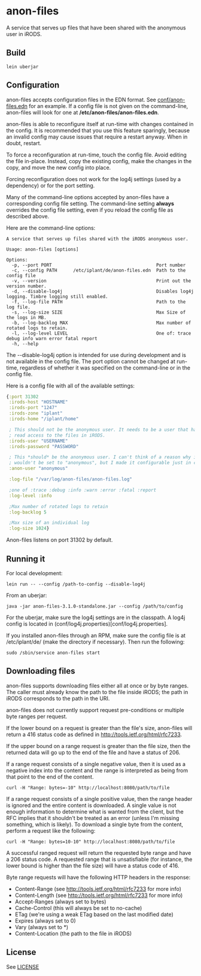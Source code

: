 # anon-files

A service that serves up files that have been shared with the anonymous user in iRODS.

## Build

    lein uberjar

## Configuration

anon-files accepts configuration files in the EDN format. See [conf/anon-files.edn](conf/anon-files.edn) for an example. If a config file is not given on the command-line, anon-files will look for one at __/etc/anon-files/anon-files.edn__.

anon-files is able to reconfigure itself at run-time with changes contained in the config. It is recommended that you use this feature sparingly, because an invalid config may cause issues that require a restart anyway. When in doubt, restart.

To force a reconfiguration at run-time, touch the config file. Avoid editing the file in-place. Instead, copy the existing config, make the changes in the copy, and move the new config into place.

Forcing reconfiguration does not work for the log4j settings (used by a dependency) or for the port setting.

Many of the command-line options accepted by anon-files have a corresponding config file setting. The command-line setting __always__ overrides the config file setting, even if you reload the config file as described above.

Here are the command-line options:

    A service that serves up files shared with the iRODS anonymous user.

    Usage: anon-files [options]

    Options:
      -p, --port PORT                                       Port number
      -c, --config PATH      /etc/iplant/de/anon-files.edn  Path to the config file
      -v, --version                                         Print out the version number.
      -d, --disable-log4j                                   Disables log4j logging. Timbre logging still enabled.
      -f, --log-file PATH                                   Path to the log file.
      -s, --log-size SIZE                                   Max Size of the logs in MB.
      -b, --log-backlog MAX                                 Max number of rotated logs to retain.
      -l, --log-level LEVEL                                 One of: trace debug info warn error fatal report
      -h, --help

The --disable-log4j option is intended for use during development and is not available in the config file. The port option cannot be changed at run-time, regardless of whether it was specified on the command-line or in the config file.

Here is a config file with all of the available settings:
```clojure
{:port 31302
 :irods-host "HOSTNAME"
 :irods-port "1247"
 :irods-zone "iplant"
 :irods-home "/iplant/home"

 ; This should not be the anonymous user. It needs to be a user that has
 ; read access to the files in iRODS.
 :irods-user "USERNAME"
 :irods-password "PASSWORD"

 ; This *should* be the anonymous user. I can't think of a reason why it
 ; wouldn't be set to "anonymous", but I made it configurable just in case.
 :anon-user "anonymous"

 :log-file "/var/log/anon-files/anon-files.log"

 ;one of :trace :debug :info :warn :error :fatal :report
 :log-level :info

 ;Max number of rotated logs to retain
 :log-backlog 5

 ;Max size of an individual log
 :log-size 1024}
```

Anon-files listens on port 31302 by default.

## Running it

For local development:

    lein run -- --config /path-to-config --disable-log4j

From an uberjar:

    java -jar anon-files-3.1.0-standalone.jar --config /path/to/config

For the uberjar, make sure the log4j settings are in the classpath. A log4j config is located in (conf/log4j.properties)[conf/log4j.properties].

If you installed anon-files through an RPM, make sure the config file is at /etc/iplant/de/ (make the directory if necessary). Then run the following:

    sudo /sbin/service anon-files start

## Downloading files

anon-files supports downloading files either all at once or by byte ranges. The caller must already know the path to the file inside iRODS; the path in iRODS corresponds to the path in the URI.

anon-files does not currently support request pre-conditions or multiple byte ranges per request.

If the lower bound on a request is greater than the file's size, anon-files will return a 416 status code as defined in http://tools.ietf.org/html/rfc7233.

If the upper bound on a range request is greater than the file size, then the returned data will go up to the end of the file and have a status of 206.

If a range request consists of a single negative value, then it is used as a negative index into the content and the range is interpreted as being from that point to the end of the content.

    curl -H "Range: bytes=-10" http://localhost:8080/path/to/file

If a range request consists of a single positive value, then the range header is ignored and the entire content is downloaded. A single value is not enough information to determine what is wanted from the client, but the RFC implies that it shouldn't be treated as an error (unless I'm missing something, which is likely). To download a single byte from the content, perform a request like the following:

    curl -H "Range: bytes=10-10" http://localhost:8080/path/to/file

A successful ranged request will return the requested byte range and have a 206 status code. A requested range that is unsatisfiable (for instance, the lower bound is higher than the file size) will have a status code of 416.

Byte range requests will have the following HTTP headers in the response:
* Content-Range (see http://tools.ietf.org/html/rfc7233 for more info)
* Content-Length (see http://tools.ietf.org/html/rfc7233 for more info)
* Accept-Ranges (always set to bytes)
* Cache-Control (this will always be set to no-cache)
* ETag (we're using a weak ETag based on the last modified date)
* Expires (always set to 0)
* Vary (always set to *)
* Content-Location (the path to the file in iRODS)

## License

See [LICENSE](LICENSE)
